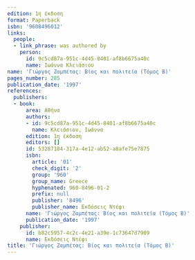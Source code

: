 ```yaml
---
edition: 1η έκδοση
format: Paperback
isbn: '9608496012'
links:
  people:
  - link_phrase: was authored by
    person:
      id: 9c5cd87a-951c-4d45-8401-af8b6675a40c
      name: Ιωάννα Κλειάσιου
name: 'Γιώργος Ζαμπέτας: Βίος και πολιτεία (Τόμος Β)'
pages_number: 285
publication_date: '1997'
references:
  publishers:
  - book:
      area: Αθήνα
      authors:
      - id: 9c5cd87a-951c-4d45-8401-af8b6675a40c
        name: Κλειάσιου, Ιωάννα
      edition: 1η έκδοση
      editors: []
      id: 53287184-317a-4e12-ab52-a8afe75e7875
      isbn:
        article: '01'
        check_digit: '2'
        group: '960'
        group_name: Greece
        hyphenated: 960-8496-01-2
        prefix: null
        publisher: '8496'
        publisher_name: Εκδόσεις Ντέφι
      name: 'Γιώργος Ζαμπέτας: Βίος και πολιτεία (Τόμος Β)'
      publication_date: '1997'
    publisher:
      id: b82c5957-4c2c-4e21-a39e-1c73647d7909
      name: Εκδόσεις Ντέφι
title: 'Γιώργος Ζαμπέτας: Βίος και πολιτεία (Τόμος Β)'
---
```


